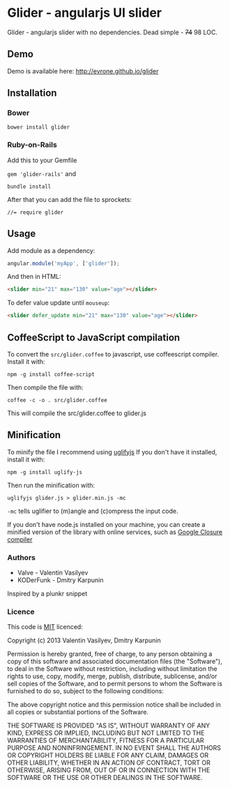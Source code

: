 # Glider - angularjs UI slider

Glider - angularjs slider with no dependencies. Dead simple - ~~74~~ 98 LOC.

## Demo

Demo is available here: http://evrone.github.io/glider

## Installation

### Bower

`bower install glider`

### Ruby-on-Rails

Add this to your Gemfile

`
gem 'glider-rails'
`
and

`bundle install`

After that you can add the file to sprockets:

` //= require glider `

## Usage

Add module as a dependency:

```javascript
angular.module('myApp', ['glider']);
```

And then in HTML:

```html
<slider min="21" max="130" value="age"></slider>
```

To defer value update until `mouseup`:

```html
<slider defer_update min="21" max="130" value="age"></slider>
```

## CoffeeScript to JavaScript compilation

To convert the `src/glider.coffee` to javascript, use coffeescript compiler.
Install it with:

```
npm -g install coffee-script
```

Then compile the file with:

```
coffee -c -o . src/glider.coffee
```

This will compile the src/glider.coffee to glider.js

## Minification

To minify the file I recommend using [uglifyjs][uglifyjs]
If you don't have it installed, install it with:

```
npm -g install uglify-js
```

Then run the minification with:

```
uglifyjs glider.js > glider.min.js -mc
```

`-mc` tells uglifier to (m)angle and (c)ompress the input code.

If you don't have node.js installed on your machine, you can create a minified version of the library with
online services, such as [Google Closure compiler][closure]

### Authors

* Valve - Valentin Vasilyev
* KODerFunk - Dmitry Karpunin

Inspired by a plunkr snippet

### Licence

This code is [MIT][mit] licenced:

Copyright (c) 2013 Valentin Vasilyev, Dmitry Karpunin

Permission is hereby granted, free of charge, to any person obtaining a copy of this software and associated documentation files (the "Software"), to deal in the Software without restriction, including without limitation the rights to use, copy, modify, merge, publish, distribute, sublicense, and/or sell copies of the Software, and to permit persons to whom the Software is furnished to do so, subject to the following conditions:

The above copyright notice and this permission notice shall be included in all copies or substantial portions of the Software.

THE SOFTWARE IS PROVIDED "AS IS", WITHOUT WARRANTY OF ANY KIND, EXPRESS OR IMPLIED, INCLUDING BUT NOT LIMITED TO THE WARRANTIES OF MERCHANTABILITY, FITNESS FOR A PARTICULAR PURPOSE AND NONINFRINGEMENT. IN NO EVENT SHALL THE AUTHORS OR COPYRIGHT HOLDERS BE LIABLE FOR ANY CLAIM, DAMAGES OR OTHER LIABILITY, WHETHER IN AN ACTION OF CONTRACT, TORT OR OTHERWISE, ARISING FROM, OUT OF OR IN CONNECTION WITH THE SOFTWARE OR THE USE OR OTHER DEALINGS IN THE SOFTWARE.

[mit]: http://www.opensource.org/licenses/mit-license.php
[murmur]: http://en.wikipedia.org/wiki/MurmurHash
[research]: https://panopticlick.eff.org/browser-uniqueness.pdf
[phantomjs]: http://phantomjs.org/
[uglifyjs]: https://github.com/mishoo/UglifyJS
[closure]: http://closure-compiler.appspot.com
